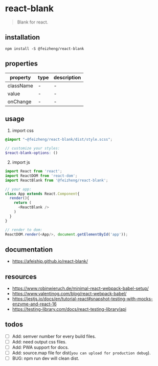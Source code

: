 # react-blank
> Blank for react.

## installation
```shell
npm install -S @feizheng/react-blank
```
## properties
| property        | type | description |
| --------------- | ---- | ----------- |
| className       | -    | -           |
| value           | -    | -           |
| onChange        | -    | -           |

## usage
1. import css
  ```scss
  @import "~@feizheng/react-blank/dist/style.scss";

  // customize your styles:
  $react-blank-options: ()
  ```
2. import js
  ```js
  import React from 'react';
  import ReactDOM from 'react-dom';
  import ReactBlank from '@feizheng/react-blank';
  
  // your app:
  class App extends React.Component{
    render(){
      return (
        <ReactBlank />
      )
    }
  }

  // render to dom:
  ReactDOM.render(<App/>, document.getElementById('app'));
  ```

## documentation
- https://afeiship.github.io/react-blank/

## resources
- https://www.robinwieruch.de/minimal-react-webpack-babel-setup/
- https://www.valentinog.com/blog/react-webpack-babel/
- https://jestjs.io/docs/en/tutorial-react#snapshot-testing-with-mocks-enzyme-and-react-16
- https://testing-library.com/docs/react-testing-library/api

## todos
- [ ] Add: semver number for every build files.
- [ ] Add: need output css files.
- [ ] Add: PWA support for docs.
- [ ] Add: source.map file for dist(`you can upload for production debug`).
- [ ] BUG: npm run dev will clean dist.
